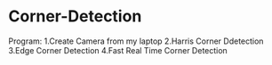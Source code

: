# Corner-Detection

Program:
1.Create Camera from my laptop
2.Harris Corner Ddetection
3.Edge Corner Detection
4.Fast Real Time Corner Detection
